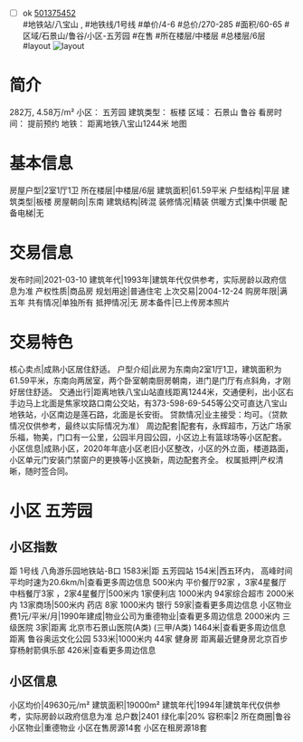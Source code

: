 - [ ] ok [501375452](https://bj.5i5j.com/ershoufang/501375452.html)  
 #地铁站/八宝山 ,  #地铁线/1号线
#单价/4-6 #总价/270-285 #面积/60-65   #区域/石景山/鲁谷/小区-五芳园 #在售 #所在楼层/中楼层 #总楼层/6层 #layout 
![layout](http://image2a.5i5j.com/bdir/layout/17268e4385084e9b89d769f1243542fc.jpg_P5.jpg) 
# 简介 
 282万,  4.58万/m² 
小区： 五芳园
建筑类型： 板楼
区域： 石景山 鲁谷
看房时间： 提前预约
地铁： 距离地铁八宝山1244米 地图
# 基本信息 
 房屋户型|2室1厅1卫
所在楼层|中楼层/6层
建筑面积|61.59平米
户型结构|平层
建筑类型|板楼
房屋朝向|东南
建筑结构|砖混
装修情况|精装
供暖方式|集中供暖
配备电梯|无
# 交易信息 
 发布时间|2021-03-10
建筑年代|1993年|建筑年代仅供参考，实际房龄以政府信息为准
产权性质|商品房
规划用途|普通住宅
上次交易|2004-12-24
购房年限|满五年
共有情况|单独所有
抵押情况|无
房本备件|已上传房本照片
# 交易特色 
 核心卖点|成熟小区居住舒适。
户型介绍|此房为东南向2室1厅1卫，建筑面积为61.59平米，东南向两居室，两个卧室朝南厨房朝南，进门是门厅有点斜角，才刚好居住舒适。
交通出行|距离地铁八宝山站直线距离1244米，交通便利，出小区右手边马上北面是焦家坟路口南公交站，有373-598-69-545等公交可直达八宝山地铁站，小区南边是莲石路，北面是长安街。
贷款情况|业主接受：均可。（贷款情况仅供参考，最终以实际情况为准）
周边配套|配套有，永辉超市，万达广场家乐福，物美，门口有一公里，公园半月园公园，小区边上有篮球场等小区配套。
小区信息|成熟小区，2020年年底小区老旧小区整改，小区的外立面，楼道路面，小区单元门安装门禁窗户的更换等小区换新，周边配套齐全。
权属抵押|产权清晰，随时签合同。
# 小区 五芳园
## 小区指数 
 距 1号线 八角游乐园地铁站-B口 1583米|距 五芳园站 154米|西五环内， 高峰时间平均时速为20.6km/h|查看更多周边信息
500米内 平价餐厅92家 ，3家4星餐厅
中档餐厅3家 ，2家4星餐厅|500米内 1家便利店
1000米内 94家综合超市
2000米内 13家商场|500米内 药店 8家
1000米内 银行 59家|查看更多周边信息
小区物业费1元/平米/月|1990年建成|物业公司为重德物业|查看更多周边信息
2000米内 三级医院 3家|距离 北京市石景山医院(A类) (三甲/A类) 1464米|查看更多周边信息
距离 鲁谷奥运文化公园 533米|1000米内 44家 健身房
距离最近健身房北京百步穿杨射箭俱乐部 426米|查看更多周边信息
## 小区信息 
 小区均价|49630元/m²
建筑面积|19000m²
建筑年代|1994年|建筑年代仅供参考，实际房龄以政府信息为准
总户数|2401
绿化率|20%
容积率|2
所在商圈|鲁谷
小区物业|重德物业
小区在售房源14套
小区在租房源18套
